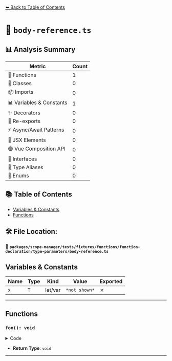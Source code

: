[⬅️ Back to Table of Contents](../../../../../../../index.md)

# 📄 `body-reference.ts`

## 📊 Analysis Summary

| Metric | Count |
|--------|-------|
| 🔧 Functions | 1 |
| 🧱 Classes | 0 |
| 📦 Imports | 0 |
| 📊 Variables & Constants | 1 |
| ✨ Decorators | 0 |
| 🔄 Re-exports | 0 |
| ⚡ Async/Await Patterns | 0 |
| 💠 JSX Elements | 0 |
| 🟢 Vue Composition API | 0 |
| 📐 Interfaces | 0 |
| 📑 Type Aliases | 0 |
| 🎯 Enums | 0 |

## 📚 Table of Contents

- [Variables & Constants](#variables-constants)
- [Functions](#functions)

## 🛠️ File Location:
📂 **`packages/scope-manager/tests/fixtures/functions/function-declaration/type-parameters/body-reference.ts`**

## Variables & Constants

| Name | Type | Kind | Value | Exported |
|------|------|------|-------|----------|
| `x` | `T` | let/var | `*not shown*` | ✗ |


---

## Functions

### `foo(): void`

<details><summary>Code</summary>

```ts
function foo<T>() {
  let x: T;
}
```
</details>

- **Return Type**: `void`

---